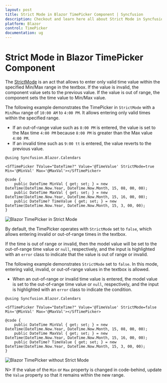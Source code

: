 ```yaml
---
layout: post
title: Strict Mode in Blazor TimePicker Component | Syncfusion
description: Checkout and learn here all about Strict Mode in Syncfusion Blazor TimePicker component and much more.
platform: Blazor
control: TimePicker
documentation: ug
---
```


# Strict Mode in Blazor TimePicker Component

The [StrictMode](https://help.syncfusion.com/cr/blazor/Syncfusion.Blazor.Calendars.SfTimePicker-1.html#Syncfusion_Blazor_Calendars_SfTimePicker_1_StrictMode) is an act that allows to enter only valid time value within the specified Min/Max range in the textbox. If the value is invalid, the component value sets to the previous value. If the value is out of range, the component sets the time value to Min/Max value.

The following example demonstrates the TimePicker in `StrictMode` with a `Min`/`Max` range of `10:00 AM` to `4:00 PM`. It allows entering only valid times within the specified range.

* If an out-of-range value such as `8:00 PM` is entered, the value is set to the Max time `4:00 PM` because `8:00 PM` is greater than the Max value `4:00 PM`.
* If an invalid time such as `9:00 tt` is entered, the value reverts to the previous value.

```cshtml
@using Syncfusion.Blazor.Calendars

<SfTimePicker TValue="DateTime?" Value='@TimeValue' StrictMode=true Min='@MinVal' Max='@MaxVal'></SfTimePicker>

@code {
    public DateTime MinVal { get; set; } = new DateTime(DateTime.Now.Year, DateTime.Now.Month, 15, 08, 00, 00);
    public DateTime MaxVal { get; set; } = new DateTime(DateTime.Now.Year, DateTime.Now.Month, 15, 16, 00, 00);
    public DateTime? TimeValue { get; set; } = new DateTime(DateTime.Now.Year, DateTime.Now.Month, 15, 3, 00, 00);
}
```

![Blazor TimePicker in Strict Mode](./images/blazor-timepicker-strict-mode.png)

By default, the TimePicker operates with `StrictMode` set to `false`, which allows entering invalid or out-of-range times in the textbox.

If the time is out of range or invalid, then the model value will be set to the out-of-range time value or `null`, respectively, and the input is highlighted with an `error` class to indicate that the value is out of range or invalid.

The following example demonstrates `StrictMode` set to `false`. In this mode, entering valid, invalid, or out-of-range values in the textbox is allowed.

* When an out-of-range or invalid time value is entered, the model value is set to the out-of-range time value or `null`, respectively, and the input is highlighted with an `error` class to indicate the condition.

```cshtml
@using Syncfusion.Blazor.Calendars

<SfTimePicker TValue="DateTime?" Value='@TimeValue' StrictMode=false Min='@MinVal' Max='@MaxVal'></SfTimePicker>

@code {
    public DateTime MinVal { get; set; } = new DateTime(DateTime.Now.Year, DateTime.Now.Month, 15, 08, 00, 00);
    public DateTime MaxVal { get; set; } = new DateTime(DateTime.Now.Year, DateTime.Now.Month, 15, 16, 00, 00);
    public DateTime? TimeValue { get; set; } = new DateTime(DateTime.Now.Year, DateTime.Now.Month, 15, 3, 00, 00);
}
```

![Blazor TimePicker without Strict Mode](./images/blazor-timepicker-without-strict-mode.png)

N> If the value of the `Min` or `Max` property is changed in code-behind, update the `Value` property so that it remains within the new range.